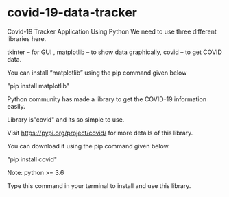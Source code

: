 # covid-19-data-tracker
Covid-19 Tracker Application Using Python
We need to use three different libraries here.

tkinter – for GUI ,
matplotlib – to show data graphically,
covid – to get COVID data.

You can install “matplotlib” using the pip command given below

"pip install matplotlib"

Python community has made a library to get the COVID-19 information easily.

Library is"covid" and its so simple to use.

Visit https://pypi.org/project/covid/ for more details of this library.

You can download it using the pip command given below.

"pip install covid"

Note: python >= 3.6

Type this command in your terminal to install and use this library.

